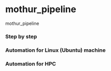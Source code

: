 # mothur_pipeline
mothur_pipeline

### Step by step 

### Automation for Linux (Ubuntu) machine

### Automation for HPC
